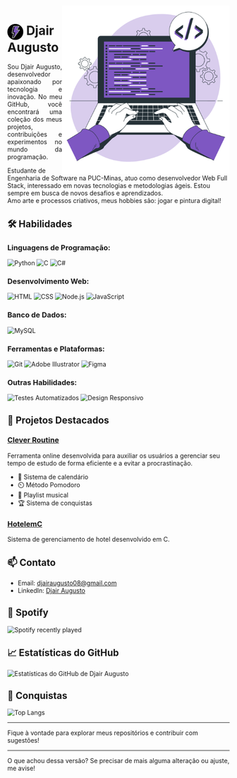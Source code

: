 <img align="right" height="380" src="https://github.com/DjairAugusto/DjairAugusto/blob/main/Hand%20coding-bro.png?raw=true">

<h1>
     <img align="center" width="36px" src="https://github.com/DjairAugusto/DjairAugusto/blob/main/Design%20sem%20nome-photoaidcom-cropped.png?raw=true"></a>
    <span>Djair Augusto</span>
</h1>
<p align="justify">Sou Djair Augusto, desenvolvedor apaixonado por tecnologia e inovação. No meu GitHub, você encontrará uma coleção dos meus projetos, contribuições e experimentos no mundo da programação.

Estudante de Engenharia de Software na PUC-Minas, atuo como desenvolvedor Web Full Stack, interessado em novas tecnologias e metodologias ágeis. Estou sempre em busca de novos desafios e aprendizados. 
<br>
 Amo arte e processos criativos, meus hobbies são: jogar e pintura digital!</p>

## 🛠️ Habilidades

### **Linguagens de Programação:**

![Python](https://img.shields.io/badge/-Python-3776AB?style=for-the-badge&logo=python&logoColor=white)
![C](https://img.shields.io/badge/-C-05122A?style=for-the-badge&logo=C&logoColor=A8B9CC)
![C#](https://img.shields.io/badge/-C%23-05122A?style=for-the-badge&logo=C%2B%2B&logoColor=00599C)

### **Desenvolvimento Web:**

![HTML](https://img.shields.io/badge/-HTML-05122A?style=for-the-badge&logo=html5)
![CSS](https://img.shields.io/badge/-CSS-05122A?style=for-the-badge&logo=css3)
![Node.js](https://img.shields.io/badge/-Node.js-05122A?style=for-the-badge&logo=node.js)
![JavaScript](https://img.shields.io/badge/-JavaScript-05122A?style=for-the-badge&logo=javascript)

### **Banco de Dados:**

![MySQL](https://img.shields.io/badge/-MySQL-05122A?style=for-the-badge&logo=mysql)

### **Ferramentas e Plataformas:**

![Git](https://img.shields.io/badge/-Git-05122A?style=for-the-badge&logo=git)
![Adobe Illustrator](https://img.shields.io/badge/-Adobe%20Illustrator-05122A?style=for-the-badge&logo=adobe%20illustrator)
![Figma](https://img.shields.io/badge/-Figma-05122A?style=for-the-badge&logo=figma)

### **Outras Habilidades:**

![Testes Automatizados](https://img.shields.io/badge/-Testes_Automatizados-05122A?style=for-the-badge)
![Design Responsivo](https://img.shields.io/badge/-Design_Responsivo-05122A?style=for-the-badge)

## 🌟 Projetos Destacados

### [Clever Routine](https://github.com/ICEI-PUC-Minas-PMGES-TI/pmg-es-2024-1-ti1-2010100-clever-routine)
Ferramenta online desenvolvida para auxiliar os usuários a gerenciar seu tempo de estudo de forma eficiente e a evitar a procrastinação. 
- 📆 Sistema de calendário
- ⏲️ Método Pomodoro
- 🎵 Playlist musical
- 🏆 Sistema de conquistas

### [HotelemC](https://github.com/DjairAugusto/HotelemC)
Sistema de gerenciamento de hotel desenvolvido em C.

## 📫 Contato

- Email: [djairaugusto08@gmail.com](mailto:djairaugusto08@gmail.com)
- LinkedIn: [Djair Augusto](https://www.linkedin.com/in/djairaugusto)

## 🎵 Spotify

![Spotify recently played](https://spotify-recently-played-readme.vercel.app/api?user=h441mb4ku67lsi00jyqcgd88i&unique=true)

## 📈 Estatísticas do GitHub

![Estatísticas do GitHub de Djair Augusto](https://github-readme-stats.vercel.app/api?username=DjairAugusto&show_icons=true&theme=dark)

## 🏅 Conquistas

![Top Langs](https://github-readme-stats.vercel.app/api/top-langs/?username=DjairAugusto&layout=compact&theme=dark)

---

Fique à vontade para explorar meus repositórios e contribuir com sugestões!

---

O que achou dessa versão? Se precisar de mais alguma alteração ou ajuste, me avise!
